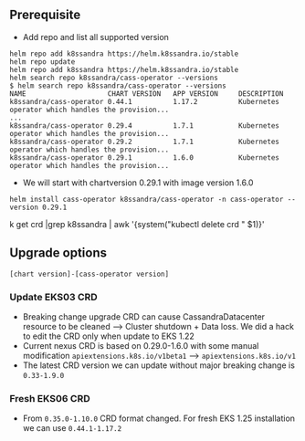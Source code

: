 ## Prerequisite

- Add repo and list all supported version
```
helm repo add k8ssandra https://helm.k8ssandra.io/stable
helm repo update
helm repo add k8ssandra https://helm.k8ssandra.io/stable
helm search repo k8ssandra/cass-operator --versions
$ helm search repo k8ssandra/cass-operator --versions
NAME                    CHART VERSION   APP VERSION     DESCRIPTION                                       
k8ssandra/cass-operator 0.44.1          1.17.2          Kubernetes operator which handles the provision...
...
k8ssandra/cass-operator 0.29.4          1.7.1           Kubernetes operator which handles the provision...
k8ssandra/cass-operator 0.29.2          1.7.1           Kubernetes operator which handles the provision...
k8ssandra/cass-operator 0.29.1          1.6.0           Kubernetes operator which handles the provision...
```

- We will start with chartversion 0.29.1 with image version 1.6.0

```
helm install cass-operator k8ssandra/cass-operator -n cass-operator --version 0.29.1
```

k get crd |grep k8ssandra | awk '{system("kubectl delete crd " $1)}'

## Upgrade options

`[chart version]-[cass-operator version]`
### Update EKS03 CRD
- Breaking change upgrade CRD can cause CassandraDatacenter resource to be cleaned --> Cluster shutdown + Data loss. We did a hack to edit the CRD only when update to EKS 1.22
- Current nexus CRD is based on 0.29.0-1.6.0 with some manual modification `apiextensions.k8s.io/v1beta1` --> `apiextensions.k8s.io/v1`
- The latest CRD version we can update without major breaking change is `0.33-1.9.0`

### Fresh EKS06 CRD
- From `0.35.0-1.10.0` CRD format changed. For fresh EKS 1.25 installation we can use `0.44.1-1.17.2`